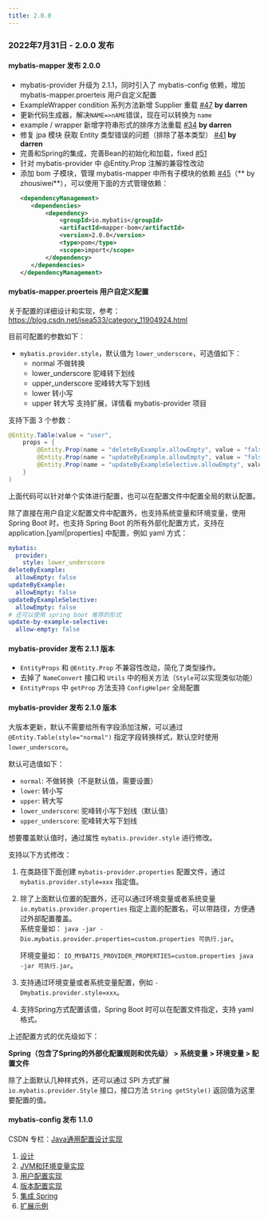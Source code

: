 ```yaml
---
title: 2.0.0
---
```


### 2022年7月31日 - 2.0.0 发布

#### mybatis-mapper 发布 2.0.0

- mybatis-provider 升级为 2.1.1，同时引入了 mybatis-config 依赖，增加 mybatis-mapper.proerteis 用户自定义配置
- ExampleWrapper condition 系列方法新增 Supplier 重载 [#47](https://github.com/mybatis-mapper/mapper/pull/47)  **by darren**
- 更新代码生成器，解决`NAME=>nAME`错误，现在可以转换为 `name`
- example / wrapper 新增字符串形式的排序方法重载 [#34](https://github.com/mybatis-mapper/mapper/pull/34)  **by darren**
- 修复 jpa 模块 获取 Entity 类型错误的问题（排除了基本类型） [#41](https://github.com/mybatis-mapper/mapper/pull/41) **by darren**
- 完善和Spring的集成，完善Bean的初始化和加载，fixed [#51](https://github.com/mybatis-mapper/mapper/issues/51)
- 针对 mybatis-provider 中 @Entity.Prop 注解的兼容性改动
- 添加 bom 子模块，管理 mybatis-mapper 中所有子模块的依赖 [#45](https://github.com/mybatis-mapper/mapper/pull/45)（** by zhousiwei**），可以使用下面的方式管理依赖：
   ```xml
  <dependencyManagement>
      <dependencies>
          <dependency>
              <groupId>io.mybatis</groupId>
              <artifactId>mapper-bom</artifactId>
              <version>2.0.0</version>
              <type>pom</type>
              <scope>import</scope>
          </dependency>
      </dependencies>
  </dependencyManagement>
   ```

#### mybatis-mapper.proerteis 用户自定义配置

关于配置的详细设计和实现，参考： https://blog.csdn.net/isea533/category_11904924.html

目前可配置的参数如下：
- `mybatis.provider.style`，默认值为 `lower_underscore`，可选值如下：
    - normal 不做转换
    - lower_underscore 驼峰转下划线
    - upper_underscore 驼峰转大写下划线
    - lower 转小写
    - upper 转大写
      支持扩展，详情看 mybatis-provider 项目

支持下面 3 个参数：
```java
@Entity.Table(value = "user",
    props = {
        @Entity.Prop(name = "deleteByExample.allowEmpty", value = "false"),
        @Entity.Prop(name = "updateByExample.allowEmpty", value = "false"),
        @Entity.Prop(name = "updateByExampleSelective.allowEmpty", value = "false")
    }
)
```
上面代码可以针对单个实体进行配置，也可以在配置文件中配置全局的默认配置。

除了直接在用户自定义配置文件中配置外，也支持系统变量和环境变量，使用 Spring Boot 时，也支持 Spring Boot 的所有外部化配置方式，支持在 application.[yaml|properties] 中配置，例如 yaml 方式：
```yaml
mybatis:
  provider:
    style: lower_underscore
deleteByExample:
  allowEmpty: false
updateByExample:
  allowEmpty: false
updateByExampleSelective:
  allowEmpty: false
# 还可以使用 spring boot 推荐的形式
update-by-example-selective:
  allow-empty: false
```

#### mybatis-provider 发布 2.1.1 版本

- `EntityProps` 和 `@Entity.Prop` 不兼容性改动，简化了类型操作。
- 去掉了 `NameConvert` 接口和 `Utils` 中的相关方法（`Style`可以实现类似功能）
- `EntityProps` 中 `getProp` 方法支持 `ConfigHelper` 全局配置

#### mybatis-provider 发布 2.1.0 版本

大版本更新，默认不需要给所有字段添加注解，可以通过 `@Entity.Table(style="normal")` 指定字段转换样式，默认空时使用 `lower_underscore`。

默认可选值如下：

- `normal`: 不做转换（不是默认值，需要设置）
- `lower`: 转小写
- `upper`: 转大写
- `lower_underscore`: 驼峰转小写下划线（默认值）
- `upper_underscore`: 驼峰转大写下划线

想要覆盖默认值时，通过属性 `mybatis.provider.style` 进行修改。

支持以下方式修改：

1. 在类路径下面创建 `mybatis-provider.properties` 配置文件，通过 `mybatis.provider.style=xxx` 指定值。
2. 除了上面默认位置的配置外，还可以通过环境变量或者系统变量 `io.mybatis.provider.properties` 指定上面的配置名，可以带路径，方便通过外部配置覆盖。   
   系统变量如： `java -jar -Dio.mybatis.provider.properties=custom.properties 可执行.jar`。

   环境变量如： `IO_MYBATIS_PROVIDER_PROPERTIES=custom.properties java -jar 可执行.jar`。

3. 支持通过环境变量或者系统变量配置，例如 `-Dmybatis.provider.style=xxx`。
4. 支持Spring方式配置该值，Spring Boot 时可以在配置文件指定，支持 yaml 格式。

上述配置方式的优先级如下：

**Spring（包含了Spring的外部化配置规则和优先级） > 系统变量 > 环境变量 > 配置文件**

除了上面默认几种样式外，还可以通过 SPI 方式扩展 `io.mybatis.provider.Style` 接口，接口方法 `String getStyle()` 返回值为这里要配置的值。


#### mybatis-config 发布 1.1.0

CSDN 专栏：[Java通用配置设计实现](https://blog.csdn.net/isea533/category_11904924.html)

1. [设计](https://blog.csdn.net/isea533/article/details/125643069)
2. [JVM和环境变量实现](https://liuzh.blog.csdn.net/article/details/125643098)
3. [用户配置实现](https://blog.csdn.net/isea533/article/details/125643233)
4. [版本配置实现](https://liuzh.blog.csdn.net/article/details/125657163)
5. [集成 Spring](https://liuzh.blog.csdn.net/article/details/125643140)
6. [扩展示例](https://liuzh.blog.csdn.net/article/details/125643172)